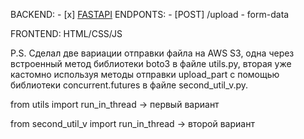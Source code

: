 BACKEND: 
    - [x] [FASTAPI](https://fastapi.tiangolo.com/)
    ENDPONTS:
        - [POST] /upload - form-data

FRONTEND:
    HTML/CSS/JS 


P.S. Сделал две вариации отправки файла на AWS S3, одна через встроенный метод библиотеки boto3 в файле utils.py, 
вторая уже кастомно используя методы отправки upload_part с помощью библиотеки concurrent.futures в файле second_util_v.py.

from utils import run_in_thread -> первый вариант

from second_util_v import run_in_thread -> второй вариант